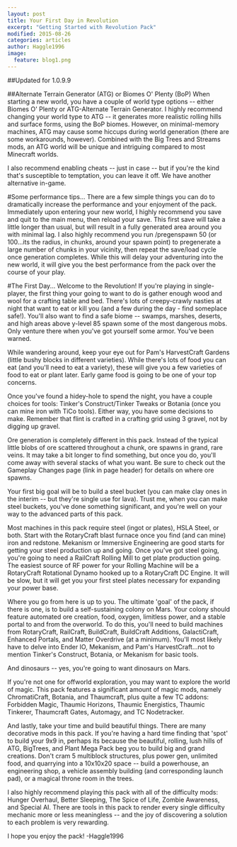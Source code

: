 ```yaml
---
layout: post
title: Your First Day in Revolution
excerpt: "Getting Started with Revolution Pack"
modified: 2015-08-26
categories: articles
author: Haggle1996
image:
  feature: blog1.png
---
```

##Updated for 1.0.9.9

##Alternate Terrain Generator (ATG) or Biomes O' Plenty (BoP)
When starting a new world, you have a couple of world type options -- either Biomes O' Plenty or ATG-Alternate Terrain Generator. I highly recommend changing your world type to ATG -- it generates more realistic rolling hills and surface forms, using the BoP biomes. However, on minimal-memory machines, ATG may cause some hiccups during world generation (there are some workarounds, however). Combined with the Big Trees and Streams mods, an ATG world will be unique and intriguing compared to most Minecraft worlds.

I also recommend enabling cheats -- just in case -- but if you're the kind that's susceptible to temptation, you can leave it off. We have another alternative in-game.

#Some performance tips...
There are a few simple things you can do to dramatically increase the performance and your enjoyment of the pack. Immediately upon entering your new world, I highly recommend you save and quit to the main menu, then reload your save. This first save will take a little longer than usual, but will result in a fully generated area around you with minimal lag. I also highly recommend you run /pregenspawn 50 (or 100...its the radius, in chunks, around your spawn point) to pregenerate a large number of chunks in your vicinity, then repeat the save/load cycle once generation completes. While this will delay your adventuring into the new world, it will give you the best performance from the pack over the course of your play.

#The First Day...
Welcome to the Revolution! If you're playing in single-player, the first thing your going to want to do is gather enough wood and wool for a crafting table and bed. There's lots of creepy-crawly nasties at night that want to eat or kill you (and a few during the day - find someplace safe!). You'll also want to find a safe biome -- swamps, marshes, deserts, and high areas above y-level 85 spawn some of the most dangerous mobs. Only venture there when you've got yourself some armor. You've been warned.

While wandering around, keep your eye out for Pam's HarvestCraft Gardens (little bushy blocks in different varieties). While there's lots of food you can eat (and you'll need to eat a variety), these will give you a few varieties of food to eat or plant later. Early game food is going to be one of your top concerns.

Once you've found a hidey-hole to spend the night, you have a couple choices for tools: Tinker's Construct/Tinker Tweaks or Botania (once you can mine iron with TiCo tools). Either way, you have some decisions to make. Remember that flint is crafted in a crafting grid using 3 gravel, not by digging up gravel. 

Ore generation is completely different in this pack. Instead of the typical little blobs of ore scattered throughout a chunk, ore spawns in grand, rare veins. It may take a bit longer to find something, but once you do, you'll come away with several stacks of what you want. Be sure to check out the Gameplay Changes page (link in page header) for details on where ore spawns.

Your first big goal will be to build a steel bucket (you can make clay ones in the interim -- but they're single use for lava). Trust me, when you can make steel buckets, you've done something significant, and you're well on your way to the advanced parts of this pack.

Most machines in this pack require steel (ingot or plates), HSLA Steel, or both. Start with the RotaryCraft blast furnace once you find (and can mine) iron and redstone. Mekanism or Immersive Engineering are good starts for getting your steel production up and going. Once you've got steel going, you're going to need a RailCraft Rolling Mill to get plate production going. The easiest source of RF power for your Rolling Machine will be a RotaryCraft Rotational Dynamo hooked up to a RotaryCraft DC Engine. It will be slow, but it will get you your first steel plates necessary for expanding your power base.

Where you go from here is up to you. The ultimate 'goal' of the pack, if there is one, is to build a self-sustaining colony on Mars. Your colony should feature automated ore creation, food, oxygen, limitless power, and a stable portal to and from the overworld. To do this, you'll need to build machines from RotaryCraft, RailCraft, BuildCraft, BuildCraft Additions, GalactiCraft, Enhanced Portals, and Matter Overdrive (at a minimum). You'll most likely have to delve into Ender IO, Mekanism, and Pam's HarvestCraft...not to mention Tinker's Construct, Botania, or Mekanism for basic tools.

And dinosaurs -- yes, you're going to want dinosaurs on Mars.

If you're not one for offworld exploration, you may want to explore the world of magic. This pack features a significant amount of magic mods, namely ChromatiCraft, Botania, and Thaumcraft, plus quite a few TC addons: Forbidden Magic, Thaumic Horizons, Thaumic Energistics, Thaumic Tinkerer, Thaumcraft Gates, Automagy, and TC Nodetracker.

And lastly, take your time and build beautiful things. There are many decorative mods in this pack. If you're having a hard time finding that 'spot' to build your 9x9 in, perhaps its because the beautiful, rolling, lush hills of ATG, BigTrees, and Plant Mega Pack beg you to build big and grand creations. Don't cram 5 multiblock structures, plus power gen, unlimited food, and quarrying into a 10x10x20 space -- build a powerhouse, an engineering shop, a vehicle assembly building (and corresponding launch pad), or a magical throne room in the trees.

I also highly recommend playing this pack with all of the difficulty mods: Hunger Overhaul, Better Sleeping, The Spice of Life, Zombie Awareness, and Special AI. There are tools in this pack to render every single difficulty mechanic more or less meaningless -- and the joy of discovering a solution to each problem is very rewarding.

I hope you enjoy the pack!
-Haggle1996 

